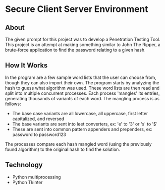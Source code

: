 # Secure Client Server Environment
## About
The given prompt for this project was to develop a Penetration Testing Tool.<br>
This project is an attempt at making something similar to John The Ripper, a brute-force application to find the password relating to a given hash.

## How It Works
In the program are a few sample word lists that the user can choose from, though they can also import their own.
The program starts by analyzing the hash to guess what algorithm was used.
These word lists are then read and split into multiple concurrent processes. Each process 'mangles' its entries, generating thousands of variants of each word.
The mangling process is as follows:
- The base case variants are all lowercase, all uppercase, first letter capitalized, and reversed
- The base variants are sent into leet converters, ex: 'e' to '3' or 's' to '$'
- These are sent into common pattern appenders and prependers, ex: password to password123

The processes compare each hash mangled word (using the previously found algorithm) to the original hash to find the solution.

## Technology
- Python multiprocessing
- Python Tkinter
